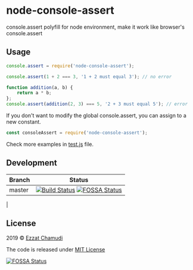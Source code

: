 # node-console-assert

console.assert polyfill for node environment, make it work like browser's console.assert

## Usage

```js
console.assert = require('node-console-assert');

console.assert(1 + 2 === 3, '1 + 2 must equal 3'); // no error

function addition(a, b) {
    return a * b;
};
console.assert(addition(2, 3) === 5, '2 + 3 must equal 5'); // error
```

If you don't want to modify the global console.assert, you can assign to a new constant.
```js
const consoleAssert = require('node-console-assert');
```

Check more examples in [test.js](https://github.com/ezhmd/node-console-assert/blob/master/test.js) file.

## Development

| Branch | Status |
| - | - |
| master | [![Build Status](https://travis-ci.org/ezhmd/node-console-assert.svg?branch=master)](https://travis-ci.org/ezhmd/node-console-assert) [![FOSSA Status](https://app.fossa.io/api/projects/git%2Bgithub.com%2Fezhmd%2Fnode-console-assert.svg?type=shield)](https://app.fossa.io/projects/git%2Bgithub.com%2Fezhmd%2Fnode-console-assert?ref=badge_shield)
|

## License

2019 © [Ezzat Chamudi](https://github.com/ezhmd)

The code is released under [MIT License](https://opensource.org/licenses/MIT)

[![FOSSA Status](https://app.fossa.io/api/projects/git%2Bgithub.com%2Fezhmd%2Fnode-console-assert.svg?type=large)](https://app.fossa.io/projects/git%2Bgithub.com%2Fezhmd%2Fnode-console-assert?ref=badge_large)